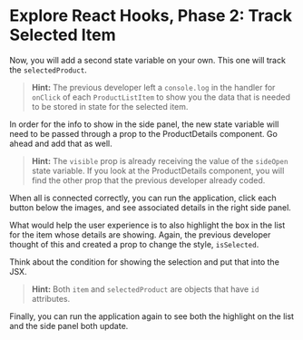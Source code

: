# Explore React Hooks, Phase 2: Track Selected Item

Now, you will add a second state variable on your own. This one will track the
`selectedProduct`.

> **Hint:** The previous developer left a `console.log` in the handler for
> `onClick` of each `ProductListItem` to show you the data that is needed to be
> stored in state for the selected item.

In order for the info to show in the side panel, the new state variable will
need to be passed through a prop to the ProductDetails component. Go ahead and
add that as well.

> **Hint:** The `visible` prop is already receiving the value of the `sideOpen`
> state variable. If you look at the ProductDetails component, you will find the
> other prop that the previous developer already coded.

When all is connected correctly, you can run the application, click each button
below the images, and see associated details in the right side panel.

What would help the user experience is to also highlight the box in the list for
the item whose details are showing. Again, the previous developer thought of
this and created a prop to change the style, `isSelected`.

Think about the condition for showing the selection and put that into the JSX.

> **Hint:** Both `item` and `selectedProduct` are objects that have `id`
> attributes.

Finally, you can run the application again to see both the highlight on the list
and the side panel both update.

